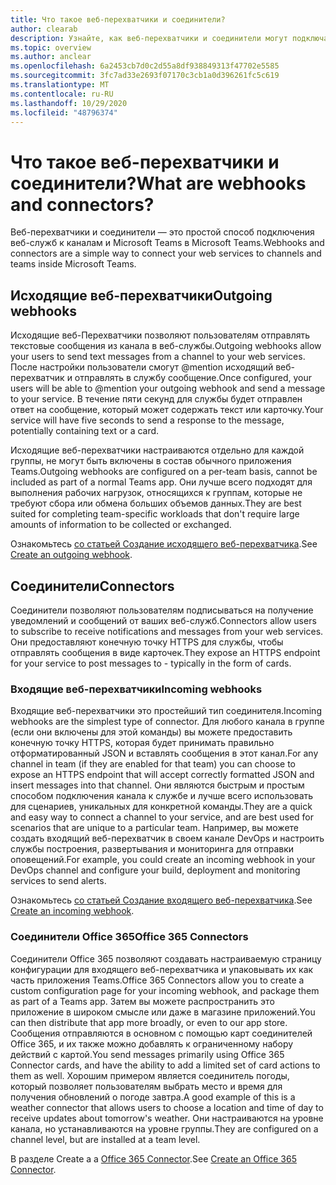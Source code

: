 ```yaml
---
title: Что такое веб-перехватчики и соединители?
author: clearab
description: Узнайте, как веб-перехватчики и соединители могут подключаться к веб-службам в клиенте Teams.
ms.topic: overview
ms.author: anclear
ms.openlocfilehash: 6a2453cb7d0c2d55a8df938849313f47702e5585
ms.sourcegitcommit: 3fc7ad33e2693f07170c3cb1a0d396261fc5c619
ms.translationtype: MT
ms.contentlocale: ru-RU
ms.lasthandoff: 10/29/2020
ms.locfileid: "48796374"
---
```

# <a name="what-are-webhooks-and-connectors"></a><span data-ttu-id="685d0-103">Что такое веб-перехватчики и соединители?</span><span class="sxs-lookup"><span data-stu-id="685d0-103">What are webhooks and connectors?</span></span>

<span data-ttu-id="685d0-104">Веб-перехватчики и соединители — это простой способ подключения веб-служб к каналам и Microsoft Teams в Microsoft Teams.</span><span class="sxs-lookup"><span data-stu-id="685d0-104">Webhooks and connectors are a simple way to connect your web services to channels and teams inside Microsoft Teams.</span></span> 

## <a name="outgoing-webhooks"></a><span data-ttu-id="685d0-105">Исходящие веб-перехватчики</span><span class="sxs-lookup"><span data-stu-id="685d0-105">Outgoing webhooks</span></span>

<span data-ttu-id="685d0-106">Исходящие веб-Перехватчики позволяют пользователям отправлять текстовые сообщения из канала в веб-службы.</span><span class="sxs-lookup"><span data-stu-id="685d0-106">Outgoing webhooks allow your users to send text messages from a channel to your web services.</span></span> <span data-ttu-id="685d0-107">После настройки пользователи смогут @mention исходящий веб-перехватчик и отправлять в службу сообщение.</span><span class="sxs-lookup"><span data-stu-id="685d0-107">Once configured, your users will be able to @mention your outgoing webhook and send a message to your service.</span></span> <span data-ttu-id="685d0-108">В течение пяти секунд для службы будет отправлен ответ на сообщение, который может содержать текст или карточку.</span><span class="sxs-lookup"><span data-stu-id="685d0-108">Your service will have five seconds to send a response to the message, potentially containing text or a card.</span></span>

<span data-ttu-id="685d0-109">Исходящие веб-перехватчики настраиваются отдельно для каждой группы, не могут быть включены в состав обычного приложения Teams.</span><span class="sxs-lookup"><span data-stu-id="685d0-109">Outgoing webhooks are configured on a per-team basis, cannot be included as part of a normal Teams app.</span></span> <span data-ttu-id="685d0-110">Они лучше всего подходят для выполнения рабочих нагрузок, относящихся к группам, которые не требуют сбора или обмена больших объемов данных.</span><span class="sxs-lookup"><span data-stu-id="685d0-110">They are best suited for completing team-specific workloads that don't require large amounts of information to be collected or exchanged.</span></span>

<span data-ttu-id="685d0-111">Ознакомьтесь [со статьей Создание исходящего веб-перехватчика](~/webhooks-and-connectors/how-to/add-outgoing-webhook.md).</span><span class="sxs-lookup"><span data-stu-id="685d0-111">See [Create an outgoing webhook](~/webhooks-and-connectors/how-to/add-outgoing-webhook.md).</span></span>

## <a name="connectors"></a><span data-ttu-id="685d0-112">Соединители</span><span class="sxs-lookup"><span data-stu-id="685d0-112">Connectors</span></span>

<span data-ttu-id="685d0-113">Соединители позволяют пользователям подписываться на получение уведомлений и сообщений от ваших веб-служб.</span><span class="sxs-lookup"><span data-stu-id="685d0-113">Connectors allow users to subscribe to receive notifications and messages from your web services.</span></span> <span data-ttu-id="685d0-114">Они предоставляют конечную точку HTTPS для службы, чтобы отправлять сообщения в виде карточек.</span><span class="sxs-lookup"><span data-stu-id="685d0-114">They expose an HTTPS endpoint for your service to post messages to - typically in the form of cards.</span></span>

### <a name="incoming-webhooks"></a><span data-ttu-id="685d0-115">Входящие веб-перехватчики</span><span class="sxs-lookup"><span data-stu-id="685d0-115">Incoming webhooks</span></span>

<span data-ttu-id="685d0-116">Входящие веб-перехватчики это простейший тип соединителя.</span><span class="sxs-lookup"><span data-stu-id="685d0-116">Incoming webhooks are the simplest type of connector.</span></span> <span data-ttu-id="685d0-117">Для любого канала в группе (если они включены для этой команды) вы можете предоставить конечную точку HTTPS, которая будет принимать правильно отформатированный JSON и вставлять сообщения в этот канал.</span><span class="sxs-lookup"><span data-stu-id="685d0-117">For any channel in team (if they are enabled for that team) you can choose to expose an HTTPS endpoint that will accept correctly formatted JSON and insert messages into that channel.</span></span> <span data-ttu-id="685d0-118">Они являются быстрым и простым способом подключения канала к службе и лучше всего использовать для сценариев, уникальных для конкретной команды.</span><span class="sxs-lookup"><span data-stu-id="685d0-118">They are a quick and easy way to connect a channel to your service, and are best used for scenarios that are unique to a particular team.</span></span> <span data-ttu-id="685d0-119">Например, вы можете создать входящий веб-перехватчик в своем канале DevOps и настроить службы построения, развертывания и мониторинга для отправки оповещений.</span><span class="sxs-lookup"><span data-stu-id="685d0-119">For example, you could create an incoming webhook in your DevOps channel and configure your build, deployment and monitoring services to send alerts.</span></span>

<span data-ttu-id="685d0-120">Ознакомьтесь [со статьей Создание входящего веб-перехватчика](~/webhooks-and-connectors/how-to/add-incoming-webhook.md).</span><span class="sxs-lookup"><span data-stu-id="685d0-120">See [Create an incoming webhook](~/webhooks-and-connectors/how-to/add-incoming-webhook.md).</span></span>

### <a name="office-365-connectors"></a><span data-ttu-id="685d0-121">Соединители Office 365</span><span class="sxs-lookup"><span data-stu-id="685d0-121">Office 365 Connectors</span></span>

<span data-ttu-id="685d0-122">Соединители Office 365 позволяют создавать настраиваемую страницу конфигурации для входящего веб-перехватчика и упаковывать их как часть приложения Teams.</span><span class="sxs-lookup"><span data-stu-id="685d0-122">Office 365 Connectors allow you to create a custom configuration page for your incoming webhook, and package them as part of a Teams app.</span></span> <span data-ttu-id="685d0-123">Затем вы можете распространить это приложение в широком смысле или даже в магазине приложений.</span><span class="sxs-lookup"><span data-stu-id="685d0-123">You can then distribute that app more broadly, or even to our app store.</span></span> <span data-ttu-id="685d0-124">Сообщения отправляются в основном с помощью карт соединителей Office 365, и их также можно добавлять к ограниченному набору действий с картой.</span><span class="sxs-lookup"><span data-stu-id="685d0-124">You send messages primarily using Office 365 Connector cards, and have the ability to add a limited set of card actions to them as well.</span></span> <span data-ttu-id="685d0-125">Хорошим примером является соединитель погоды, который позволяет пользователям выбрать место и время для получения обновлений о погоде завтра.</span><span class="sxs-lookup"><span data-stu-id="685d0-125">A good example of this is a weather connector that allows users to choose a location and time of day to receive updates about tomorrow's weather.</span></span> <span data-ttu-id="685d0-126">Они настраиваются на уровне канала, но устанавливаются на уровне группы.</span><span class="sxs-lookup"><span data-stu-id="685d0-126">They are configured on a channel level, but are installed at a team level.</span></span>

<span data-ttu-id="685d0-127">В разделе Create a a [Office 365 Connector](~/webhooks-and-connectors/how-to/connectors-creating.md).</span><span class="sxs-lookup"><span data-stu-id="685d0-127">See [Create an Office 365 Connector](~/webhooks-and-connectors/how-to/connectors-creating.md).</span></span>
